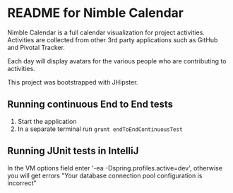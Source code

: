 README for Nimble Calendar
==========================

Nimble Calendar is a full calendar visualization for project activities.
Activities are collected from other 3rd party applications such as GitHub and Pivotal Tracker.

Each day will display avatars for the various people who are contributing to activities.

This project was bootstrapped with JHipster.

Running continuous End to End tests
-----------------------------------

1. Start the application
2. In a separate terminal run `grunt endToEndContinuousTest`

Running JUnit tests in IntelliJ
-------------------------------

In the VM options field enter '-ea -Dspring.profiles.active=dev', 
otherwise you will get errors "Your database connection pool configuration is incorrect"
